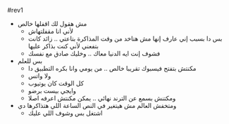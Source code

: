 
#rev1
- مش هقول لك اقفلها خالص
	- لأني انا مقفلتهاش 
	- بس دا بسبب إني عارف إنها مش هتاخد من وقت المذاكرة بتاعتي .. زائد كانت بتفعني لأني كنت بذاكر عليها
	- فشوف إنت ايه الدنيا معاك .. وخليك صادق مع نفسك
- بس للعلم
	- مكنتش بتفتح فيسبوك تقريبا خالص .. من يومي وانا بكره التطبيق دا
	- ولا واتس
	- كل الوقت كان يوتيوب
	- وايجي بيست برضو
	- ومكتنش بسمع عن الترند نهائي .. يمكن مكنتش اعرفه اصلا
- ومتخفش العالم مش هيتغير في النص الساعة اللي هتذاكرها دي
	- اشتغل بس وشوف اللي عليك